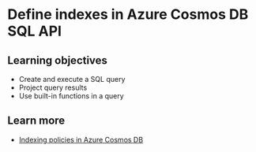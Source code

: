 # Define indexes in Azure Cosmos DB SQL API

## Learning objectives

-   Create and execute a SQL query
-   Project query results
-   Use built-in functions in a query

## Learn more

-   [Indexing policies in Azure Cosmos DB](https://docs.microsoft.com/en-us/azure/cosmos-db/index-policy)